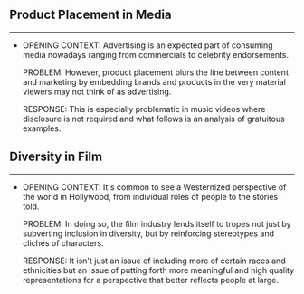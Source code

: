 ## Product Placement in Media
---

* OPENING CONTEXT: Advertising is an expected part of consuming media nowadays ranging from commercials to celebrity endorsements. 

  PROBLEM: However, product placement blurs the line between content and marketing by embedding brands and products in the very material viewers may not think of as advertising.

  RESPONSE: This is especially problematic in music videos where disclosure is not required and what follows is an analysis of gratuitous examples.

## Diversity in Film
---

* OPENING CONTEXT: It's common to see a Westernized perspective of the world in Hollywood, from individual roles of people to the stories told.

  PROBLEM: In doing so, the film industry lends itself to tropes not just by subverting inclusion in diversity, but by reinforcing stereotypes and clichés of characters.

  RESPONSE: It isn't just an issue of including more of certain races and ethnicities but an issue of putting forth more meaningful and high quality representations for a perspective that better reflects people at large.
